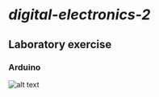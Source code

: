 # _digital-electronics-2_
## Laboratory exercise
### Arduino
![alt text](https://dynamic-media-cdn.tripadvisor.com/media/photo-o/21/73/10/b5/caption.jpg?w=500&h=400&s=1)

